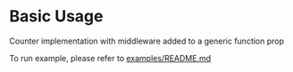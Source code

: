# Basic Usage

Counter implementation with middleware added to a generic function prop

To run example, please refer to [examples/README.md](../README.md)
